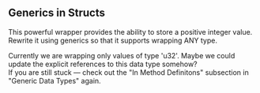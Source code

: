 ## Generics in Structs

This powerful wrapper provides the ability to store a positive integer value.
Rewrite it using generics so that it supports wrapping ANY type.

<div class="hint">Currently we are wrapping only values of type 'u32'.
Maybe we could update the explicit references to this data type somehow?</div>

<div class="hint">
If you are still stuck –– check out the "In Method Definitons" subsection in "Generic Data Types" again.</div>